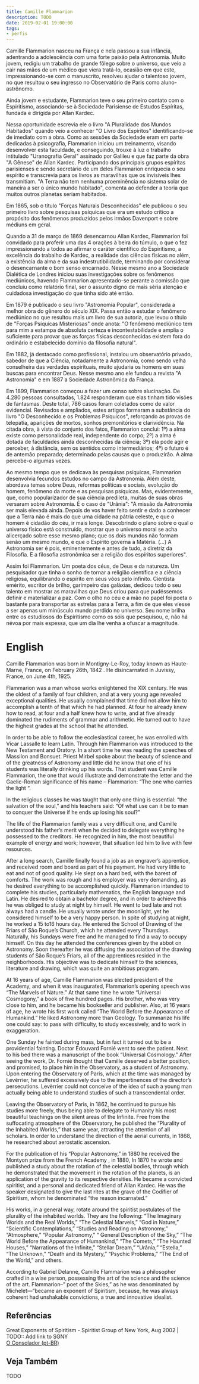 ```yaml
---
title: Camille Flammarion
description: TODO
date: 2019-02-01 19:00:00
tags: 
- perfis
---
```


Camille Flammarion nasceu na França e nela passou a sua infância, adentrando a adolescência com uma forte paixão pela Astronomia. Muito jovem, redigiu um trabalho de grande fôlego sobre o universo, que veio a cair nas mãos de um médico que viera tratá-lo, ocasião em que este, impressionando-se com o manuscrito, resolveu ajudar o talentoso jovem, no que resultou o seu ingresso no Observatório de Paris como aluno-astrônomo.

Ainda jovem e estudante, Flammarion teve o seu primeiro contato com o Espiritismo, associando-se à Sociedade Parisiense de Estudos Espíritas, fundada e dirigida por Allan Kardec.

Nessa oportunidade escrevia ele o livro "A Pluralidade dos Mundos Habitados" quando veio a conhecer "O Livro dos Espíritos" identificando-se de imediato com a obra. Como as sessões da Sociedade eram em parte dedicadas à psicografia, Flammarion iniciou um treinamento, visando desenvolver esta faculdade, e conseguindo, trouxe à luz o trabalho intitulado "Uranografia Geral" assinado por Galileu e que faz parte da obra "A Gênese" de Allan Kardec. Participando dos principais grupos espíritas parisienses e sendo secretário de um deles Flammarion enriquecia o seu espírito e transcrevia para os livros as maravilhas que os invisíveis lhes transmitiam. "A Terra não tem nenhuma proeminência no sistema solar de maneira a ser o único mundo habitado", comenta ao defender a teoria que muitos outros planetas seriam habitados.

Em 1865, sob o título "Forças Naturais Desconhecidas" ele publicou o seu primeiro livro sobre pesquisas psíquicas que era um estudo crítico a propósito dos fenômenos produzidos pelos irmãos Davenport e sobre médiuns em geral.

Quando a 31 de março de 1869 desencarnou Allan Kardec, Flammarion foi convidado para proferir uma das 4 orações à beira do túmulo, o que o fez impressionando a todos ao afirmar o caráter científico do Espiritismo, a excelência do trabalho de Kardec, a realidade das ciências físicas no além, a existência da alma e da sua indestrutibilidade, terminando por considerar o desencarnante o bom senso encarnado. Nesse mesmo ano a Sociedade Dialética de Londres iniciou suas investigações sobre os fenômenos mediúnicos, havendo Flammarion apresentado-se perante a comissão que concluiu como relatório final, ser o assunto digno de mais séria atenção e cuidadosa investigação do que tinha sido até então.

Em 1879 é publicado o seu livro "Astronomia Popular", considerada a melhor obra do gênero do século XIX. Passa então a estudar o fenômeno mediúnico no que resultou mais um livro de sua autoria, que levou o título de "Forças Psíquicas Misteriosas" onde anota: "O fenômeno mediúnico tem para mim a estampa de absoluta certeza e incontestabilidade e amplia o suficiente para provar que as forças físicas desconhecidas existem fora do ordinário e estabelecido domínio da filosofia natural".

Em 1882, já destacado como profissional, instalou um observatório privado, sabedor de que a Ciência, notadamente a Astronomia, como sendo velha conselheira das verdades espirituais, muito ajudaria os homens em suas buscas para encontrar Deus. Nesse mesmo ano ele fundou a revista "A Astronomia" e em 1887 a Sociedade Astronômica da França.

Em 1899, Flammarion começou a fazer um censo sobre alucinação. De 4.280 pessoas consultadas, 1.824 responderam que elas tinham tido visões de fantasmas. Deste total, 786 casos foram coletados como de valor evidencial. Revisados e ampliados, estes artigos formaram a substância do livro "O Desconhecido e os Problemas Psíquicos", reforçando as provas de telepatia, aparições de mortos, sonhos premonitórios e clarividência. Na citada obra, à vista do conjunto dos fatos, Flammarion conclui: 1º) a alma existe como personalidade real, independente do corpo; 2º) a alma é dotada de faculdades ainda desconhecidas da ciência; 3º) ela pode agir e perceber, à distância, sem os sentidos como intermediários; 4º) o futuro é de antemão preparado; determinado pelas causas que o produzirão. A alma percebe-o algumas vezes.

Ao mesmo tempo que se dedicava às pesquisas psíquicas, Flammarion desenvolvia fecundos estudos no campo da Astronomia. Além deste, abordava temas sobre Deus, reformas políticas e sociais, evolução do homem, fenômeno da morte e as pesquisas psíquicas. Mas, evidentemente, que, como popularizador de sua ciência predileta, muitas de suas obras versaram sobre Astronomia. É o caso de "Urânia": "A missão da Astronomia ser mais elevada ainda. Depois de vos haver feito sentir e dado a conhecer que a Terra não é mais do que uma cidade na pátria celeste, e que o homem é cidadão do céu, ir mais longe. Descobrindo o plano sobre o qual o universo físico está construído, mostrar que o universo moral se acha alicerçado sobre esse mesmo plano; que os dois mundos não formam senão um mesmo mundo, e que o Espírito governa a Matéria. (...) A Astronomia ser é pois, eminentemente e antes de tudo, a diretriz da Filosofia. E a filosofia astronômica ser a religião dos espíritos superiores".

Assim foi Flammarion. Um poeta dos céus, de Deus e da natureza. Um pesquisador que tinha o sonho de tornar a religião científica e a ciência religiosa, equilibrando o espírito em seus vôos pelo infinito. Cientista emérito, escritor de brilho, garimpeiro das galáxias, dedicou todo o seu talento em mostrar as maravilhas que Deus criou para que pudéssemos definir e materializar a paz. Com o olho no céu e a mão no papel foi poeta o bastante para transportar as estrelas para a Terra, a fim de que eles viesse a ser apenas um minúsculo mundo perdido no universo. Seu nome brilha entre os estudiosos do Espiritismo como os sóis que pesquisou, e, não há névoa por mais espessa, que um dia lhe venha a ofuscar a magnitude.


# English
Camille Flammarion was born in Montigny-Le-Roy, today known as Haute-Marne, France, on February 26th, 1842 . He disincarnated in Juvissy, France, on June 4th, 1925.

Flammarion was a man whose works enlightened the XIX century. He was the oldest of a family of four children, and at a very young age revealed exceptional qualities. He usually complained that time did not allow him to accomplish a tenth of that which he had planned. At four he already knew how to read, at four and a half knew how to write, and at five already dominated the rudiments of grammar and arithmetic. He turned out to have the highest grades at the school that he attended.

In order to be able to follow the ecclesiastical career, he was enrolled with Vicar Lassalle to learn Latin. Through him Flammarion was introduced to the New Testament and Oratory. In a short time he was reading the speeches of Massilon and Bonsuet. Priest Mirbel spoke about the beauty of science and of the greatness of Astronomy and little did he know that one of his students was literally drinking up his words. That student was Camille Flammarion, the one that would illustrate and demonstrate the letter and the Gaelic-Roman significance of his name – Flammarion: “The one who carries the light “.

In the religious classes he was taught that only one thing is essential: “the salvation of the soul,” and his teachers said: “Of what use can it be to man to conquer the Universe if he ends up losing his soul?”

The life of the Flammarion family was a very difficult one, and Camille understood his father’s merit when he decided to delegate everything he possessed to the creditors. He recognized in him, the most beautiful example of energy and work; however, that situation led him to live with few resources.

After a long search, Camille finally found a job as an engraver’s apprentice, and received room and board as part of his payment. He had very little to eat and not of good quality. He slept on a hard bed, with the barest of comforts. The work was rough and his employer was very demanding, as he desired everything to be accomplished quickly. Flammarion intended to complete his studies, particularly mathematics, the English language and Latin. He desired to obtain a bachelor degree, and in order to achieve this he was obliged to study at night by himself. He went to bed late and not always had a candle. He usually wrote under the moonlight, yet he considered himself to be a very happy person. In spite of studying at night, he worked a 15 to16 hours day. He entered the School of Drawing of the Friars of São Roque’s Church, which he attended every Thursdays. Naturally, his Sundays were free and he managed to find a way to occupy himself. On this day he attended the conferences given by the abbot on Astronomy. Soon thereafter he was diffusing the association of the drawing students of São Roque’s Friars, all of the apprentices resided in the neighborhoods. His objective was to dedicate himself to the sciences, literature and drawing, which was quite an ambitious program.

At 16 years of age, Camille Flammarion was elected president of the Academy, and when it was inaugurated, Flammarion’s opening speech was “The Marvels of Nature.” At that same time he wrote “Universal Cosmogony,” a book of five hundred pages. His brother, who was very close to him, and he became his bookseller and publisher. Also, at 16 years of age, he wrote his first work called “The World Before the Appearance of Humankind.” He liked Astronomy more than Geology. To summarize his life one could say: to pass with difficulty, to study excessively, and to work in exaggeration.

One Sunday he fainted during mass, but in fact it turned out to be a providential fainting. Doctor Edouvard Fornié went to see the patient. Next to his bed there was a manuscript of the book “Universal Cosmology.” After seeing the work, Dr. Fornié thought that Camille deserved a better position, and promised, to place him in the Observatory, as a student of Astronomy. Upon entering the Observatory of Paris, which at the time was managed by Levèrrier, he suffered excessively due to the impertinences of the director’s persecutions. Levèrrier could not conceive of the idea of such a young man actually being able to understand studies of such a transcendental order.

Leaving the Observatory of Paris, in 1862, he continued to pursue his studies more freely, thus being able to delegate to Humanity his most beautiful teachings on the silent areas of the Infinite. Free from the suffocating atmosphere of the Observatory, he published the “Plurality of the Inhabited Worlds,” that same year, attracting the attention of all scholars. In order to understand the direction of the aerial currents, in 1868, he researched about aerostatic ascension.

For the publication of his “Popular Astronomy,” in 1880 he received the Montyon prize from the French Academy , in 1880, In 1870 he wrote and published a study about the rotation of the celestial bodies, through which he demonstrated that the movement in the rotation of the planets, is an application of the gravity to its respective densities. He became a convicted spiritist, and a personal and dedicated friend of Allan Kardec. He was the speaker designated to give the last rites at the grave of the Codifier of Spiritism, whom he denominated “the reason incarnated.”

His works, in a general way, rotate around the spiritist postulates of the plurality of the inhabited worlds. They are the following: “The Imaginary Worlds and the Real Worlds,” “The Celestial Marvels,” “God in Nature,” “Scientific Contemplations,” “Studies and Reading on Astronomy,” “Atmosphere,” “Popular Astronomy,” “ General Description of the Sky,” “The World Before the Appearance of Humankind,” “The Comets,” “The Haunted Houses,” “Narrations of the Infinite,” “Stellar Dream,” “Urânia,” “Estella,” “The Unknown,” “Death and its Mystery,” “Psychic Problems,” “The End of the World,” and others.

According to Gabriel Delanne, Camille Flammarion was a philosopher crafted in a wise person, possessing the art of the science and the science of the art. Flammarion–” poet of the Skies,” as he was denominated by Michelet—“became an exponent of Spiritism, because, he was always coherent had unshakable convictions, a true and innovative idealist.

## Referências
Great Exponents of Spiritism - Spiritist Group of New York, Aug 2002 | TODO:: Add link to SGNY   
[O Consolador (pt-BR)](http://www.oconsolador.com.br/linkfixo/biografias/camilleflammarion.html)

## Veja Também
TODO


